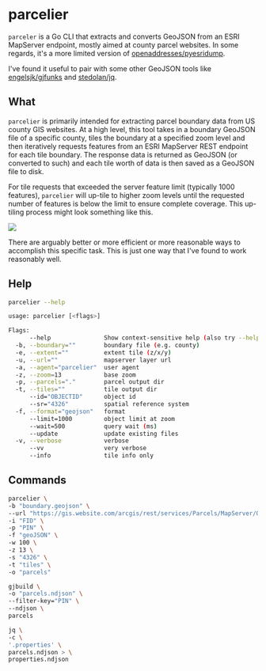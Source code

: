 # parcelier

```parceler``` is a Go CLI that extracts and converts GeoJSON from an ESRI MapServer endpoint, mostly aimed at county parcel websites. In some regards, it's a more limited version of [openaddresses/pyesridump](https://github.com/openaddresses/pyesridump).

I've found it useful to pair with some other GeoJSON tools like [engelsjk/gjfunks](https://github.com/engelsjk/gjfunks) and [stedolan/jq](https://github.com/stedolan/jq).

## What

```parcelier``` is primarily intended for extracting parcel boundary data from US county GIS websites. At a high level, this tool takes in a boundary GeoJSON file of a specific county, tiles the boundary at a specified zoom level and then iteratively requests features from an ESRI MapServer REST endpoint for each tile boundary. The response data is returned as GeoJSON (or converted to such) and each tile worth of data is then saved as a GeoJSON file to disk.

For tile requests that exceeded the server feature limit (typically 1000 features), ```parcelier``` will up-tile to higher zoom levels until the requested number of features is below the limit to ensure complete coverage. This up-tiling process might look something like this.

![](images/tiles.png)

There are arguably better or more efficient or more reasonable ways to accomplish this specific task. This is just one way that I've found to work reasonably well.

## Help

```bash
parcelier --help
```

```bash
usage: parcelier [<flags>]

Flags:
      --help               Show context-sensitive help (also try --help-long and --help-man).
  -b, --boundary=""        boundary file (e.g. county)
  -e, --extent=""          extent tile (z/x/y)
  -u, --url=""             mapserver layer url
  -a, --agent="parcelier"  user agent
  -z, --zoom=13            base zoom
  -p, --parcels="."        parcel output dir
  -t, --tiles=""           tile output dir
      --id="OBJECTID"      object id
      --sr="4326"          spatial reference system
  -f, --format="geojson"   format
      --limit=1000         object limit at zoom
      --wait=500           query wait (ms)
      --update             update existing files
  -v, --verbose            verbose
      --vv                 very verbose
      --info               tile info only
```

## Commands

```bash
parcelier \
-b "boundary.geojson" \
--url "https://gis.website.com/arcgis/rest/services/Parcels/MapServer/0" \
-i "FID" \
-p "PIN" \
-f "geoJSON" \
-w 100 \
-z 13 \
-s "4326" \
-t "tiles" \
-o "parcels"
```

```bash
gjbuild \
-o "parcels.ndjson" \
--filter-key="PIN" \
--ndjson \
parcels
```

```bash
jq \
-c \
'.properties' \
parcels.ndjson > \
properties.ndjson
```

